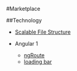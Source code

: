 #Marketplace

##Technology

* [Scalable File Structure](https://scotch.io/tutorials/angularjs-best-practices-directory-structure)

* Angular 1
	* [ngRoute](https://docs.angularjs.org/api/ngRoute)
	* [loading bar](http://chieffancypants.github.io/angular-loading-bar)